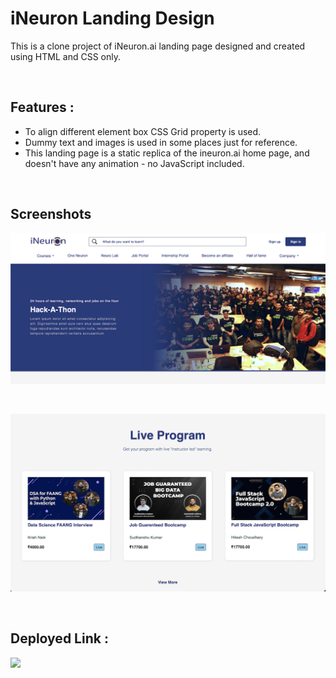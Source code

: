 # **iNeuron Landing Design**
This is a clone project of iNeuron.ai landing page designed and created using HTML and CSS only.
 
</br>

## **Features :**
- To align different element box CSS Grid property is used.
- Dummy text and images is used in some places just for reference.
- This landing page is a static replica of the ineuron.ai home page, and doesn't have any animation - no JavaScript included.

</br>

## **Screenshots**

![Web Site Image](./screenshot/screenshot.png)

<br>

![Web Site Image](./screenshot/screenshot2.png)

<br>

## **Deployed Link :**
<a href="https://ineuron-clone-navneetkumar.netlify.app" target="_blank"><img src="https://img.shields.io/badge/Netlify-00C7B7?style=for-the-badge&logo=netlify&logoColor=white"/></a>

<br>